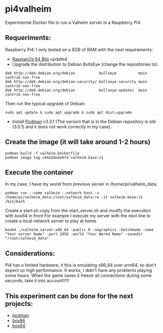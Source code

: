 # pi4valheim
Experimental Docker file to run a Valheim server in a Raspberry Pi4

## Requeriments:
Raspberry Pi4: I only tested on a 8GB of RAM with the next requirements:
- [RaspianOs 64 Bits](https://downloads.raspberrypi.org/raspios_arm64/images/raspios_arm64-2020-05-28/) updated.
- Upgrade the distribution to Debian BullsEye (change the repositories to):

```
deb http://deb.debian.org/debian           bullseye          main contrib non-free
deb http://deb.debian.org/debian-security/ bullseye-security main contrib non-free
deb http://deb.debian.org/debian           bullseye-updates  main contrib non-free
```

Then run the typical upgrade of Debian:
```
sudo apt update & sudo apt upgrade & sudo apt dist-upgrade
```

- Install [Podman](https://podman.io/getting-started/installation) v3.3.1 (The version that is in the Debian repository is old (3.0.1) and it does not work correctly in my case).

## Create the image (it will take around 1-2 hours)

    podman build -f valheim.Dockerfile
    podman image tag c44a18e4e67d valheim-base:v1
        
## Execute the container
In my case, I have my world from previous server in /home/pi/valheim_data.

    podman run --name valheim --network host -v /home/pi/valheim_data:/root/valheim_data:rw -it valheim-base:v1 /bin/bash
    
Create a start.sh copy from the start_server.sh and modify the execution with box64 in front
For example I execute my server with the next line to create a local network server to play at home.
    
    box64 ./valheim_server.x86_64 -public 0 -nographics -batchmode -name "Your server Name" -port 2456 -world "Your Workd Name" -savedir "/root/valheim_data"
    
## Considerations:
Pi4 has a limited hardware, it this is emulating x86_64 over arm64, so don't expect so high performance. It works, I didn't have any problems playing some hours.
When the game saves it freeze all connections during some seconds, take it into account!!!!!

## This experiment can be done for the next projects:
- [podman](podman.io)
- [box86](https://github.com/ptitSeb/box86)
- [box64](https://github.com/ptitSeb/box64)
